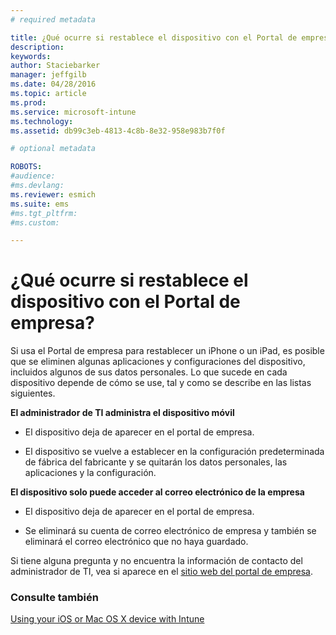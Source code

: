 ```yaml
---
# required metadata

title: ¿Qué ocurre si restablece el dispositivo con el Portal de empresa? | Microsoft Intune
description:
keywords:
author: Staciebarker
manager: jeffgilb
ms.date: 04/28/2016
ms.topic: article
ms.prod:
ms.service: microsoft-intune
ms.technology:
ms.assetid: db99c3eb-4813-4c8b-8e32-958e983b7f0f

# optional metadata

ROBOTS:
#audience:
#ms.devlang:
ms.reviewer: esmich
ms.suite: ems
#ms.tgt_pltfrm:
#ms.custom:

---
```



# ¿Qué ocurre si restablece el dispositivo con el Portal de empresa?

Si usa el Portal de empresa para restablecer un iPhone o un iPad, es posible que se eliminen algunas aplicaciones y configuraciones del dispositivo, incluidos algunos de sus datos personales. Lo que sucede en cada dispositivo depende de cómo se use, tal y como se describe en las listas siguientes.

**El administrador de TI administra el dispositivo móvil**

-   El dispositivo deja de aparecer en el portal de empresa.

-   El dispositivo se vuelve a establecer en la configuración predeterminada de fábrica del fabricante y se quitarán los datos personales, las aplicaciones y la configuración.

**El dispositivo solo puede acceder al correo electrónico de la empresa**

-   El dispositivo deja de aparecer en el portal de empresa.

-   Se eliminará su cuenta de correo electrónico de empresa y también se eliminará el correo electrónico que no haya guardado.

Si tiene alguna pregunta y no encuentra la información de contacto del administrador de TI, vea si aparece en el [sitio web del portal de empresa](http://portal.manage.microsoft.com).

### Consulte también
[Using your iOS or Mac OS X device with Intune](using-your-ios-or-mac-os-x-device-with-intune.md)

<!--HONumber=Jun16_HO1-->


